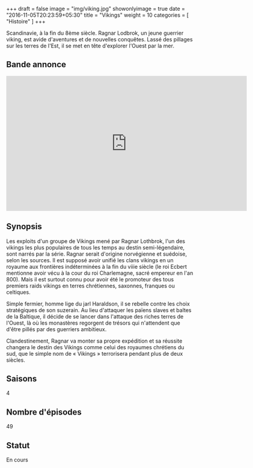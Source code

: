 +++
draft = false
image = "img/viking.jpg"
showonlyimage = true
date = "2016-11-05T20:23:59+05:30"
title = "Vikings"
weight = 10
categories = [ "Histoire" ]
+++

Scandinavie, à la fin du 8ème siècle. Ragnar Lodbrok, un jeune guerrier viking, est avide d'aventures et de nouvelles conquêtes. Lassé des pillages sur les terres de l'Est, il se met en tête d'explorer l'Ouest par la mer.

## Bande annonce

<iframe width="640" height="360" src="https://www.youtube.com/embed/VWBDosdLhoY" frameborder="0" allowfullscreen></iframe>

## Synopsis

Les exploits d'un groupe de Vikings mené par Ragnar Lothbrok, l'un des vikings les plus populaires de tous les temps au destin semi-légendaire, sont narrés par la série. Ragnar serait d'origine norvégienne et suédoise, selon les sources. Il est supposé avoir unifié les clans vikings en un royaume aux frontières indéterminées à la fin du viiie siècle (le roi Ecbert mentionne avoir vécu à la cour du roi Charlemagne, sacré empereur en l'an 800). Mais il est surtout connu pour avoir été le promoteur des tous premiers raids vikings en terres chrétiennes, saxonnes, franques ou celtiques.

Simple fermier, homme lige du jarl Haraldson, il se rebelle contre les choix stratégiques de son suzerain. Au lieu d'attaquer les païens slaves et baltes de la Baltique, il décide de se lancer dans l'attaque des riches terres de l'Ouest, là où les monastères regorgent de trésors qui n'attendent que d'être pillés par des guerriers ambitieux.

Clandestinement, Ragnar va monter sa propre expédition et sa réussite changera le destin des Vikings comme celui des royaumes chrétiens du sud, que le simple nom de « Vikings » terrorisera pendant plus de deux siècles.


## Saisons

4

## Nombre d'épisodes

49

## Statut

En cours

